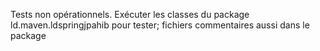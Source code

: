 Tests non opérationnels.
Exécuter les classes du package ld.maven.ldspringjpahib pour tester; 
fichiers commentaires aussi dans le package
